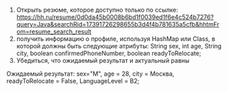 1. Открыть резюме, которое доступно только по
   ссылке: https://hh.ru/resume/0d0da45b0008b6bd1f0039ed1f6e4c524b7276?query=Java&searchRid=17391726298655b3d4f4b781635a5cfb&hhtmFrom=resume_search_result
2. получить информацию о профиле, используя HashMap или Class, в которой должны быть следующие
   атрибуты:
   String sex, int age, String city, boolean confirmedPhoneNumber, boolean readyToRelocate;
3. Убедиться, что ожидаемый результат и актуальный равны

Ожидаемый результат: sex="M", age = 28, city = Москва, readyToRelocate = False, LanguageLevel = B2;